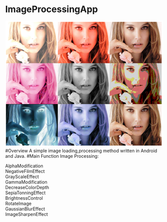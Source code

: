 # ImageProcessingApp
<img src="image.png" width="500" height="400">
#Overview
A simple image loading,processing method written in Android and Java.
#Main Function
Image Processing: </br>

AlphaModification </br>
NegativeFilmEffect </br>
GrayScaleEffect </br>
GammaModification </br>
DecreaseColorDepth </br>
SepiaTonningEffect </br>
BrightnessControl </br>
RotateImage </br>
GaussianBlurEffect </br>
ImageSharpenEffect </br>

